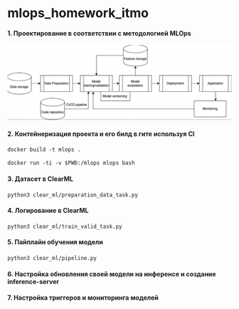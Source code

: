 # mlops_homework_itmo
#### 1. Проектирование в соответствии с методологией MLOps
![alt text](files/1.png)
#### 2. Контейнеризация проекта и его билд в гите используя CI
```
docker build -t mlops .
``` 

```
docker run -ti -v $PWD:/mlops mlops bash
```

#### 3. Датасет в ClearML
```
python3 clear_ml/preparation_data_task.py
```




#### 4. Логирование в ClearML
```
python3 clear_ml/train_valid_task.py 
```




#### 5. Пайплайн обучения модели

```
python3 clear_ml/pipeline.py 
```
#### 6. Настройка обновления своей модели на инференсе и создание inference-server

#### 7. Настройка триггеров и мониторинга моделей
